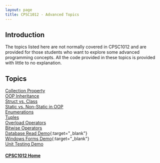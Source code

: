 ```yaml
---
layout: page
title: CPSC1012 - Advanced Topics
---
```


## Introduction
The topics listed here are not normally covered in CPSC1012 and are provided for those students who want to explore some advanced programming concepts. All the code provided in these topics is provided with little to no explanation.

## Topics
[Collection Property](collection-property.md)<br>
[OOP Inheritance](inheritance.md)<br>
[Struct vs. Class](struct-vs-class.md)<br>
[Static vs. Non-Static in OOP](static-vs-nonstatic.md)<br>
[Enumerations](enum.md)<br>
[Tuples](tuple.md)<br>
[Overload Operators](overloads.md)<br>
[Bitwise Operators](bitwise.md)<br>
[Database Read Demo](files/database-read-demo.pdf){:target="_blank"}<br>
[Windows Forms Demo](files/widonws-forms-demo.pdf){:target="_blank"}<br>
[Unit Testing Demo](unit-tests.md)


#### [CPSC1012 Home](../index.md)